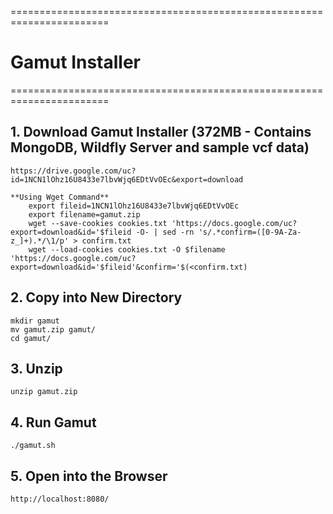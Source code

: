 =======================================================================
# Gamut Installer
=======================================================================


## 1. Download Gamut Installer (372MB - Contains MongoDB, Wildfly Server and sample vcf data) 

    https://drive.google.com/uc?id=1NCN1lOhz16U8433e7lbvWjq6EDtVvOEc&export=download
    
    **Using Wget Command**
        export fileid=1NCN1lOhz16U8433e7lbvWjq6EDtVvOEc
        export filename=gamut.zip
        wget --save-cookies cookies.txt 'https://docs.google.com/uc?export=download&id='$fileid -O- | sed -rn 's/.*confirm=([0-9A-Za-z_]+).*/\1/p' > confirm.txt
        wget --load-cookies cookies.txt -O $filename 'https://docs.google.com/uc?export=download&id='$fileid'&confirm='$(<confirm.txt)
   
## 2. Copy into New Directory  
   
    mkdir gamut
    mv gamut.zip gamut/
    cd gamut/
    
## 3. Unzip  
   
    unzip gamut.zip  
   
## 4. Run Gamut   
    
    ./gamut.sh

## 5. Open into the Browser
    
    http://localhost:8080/
